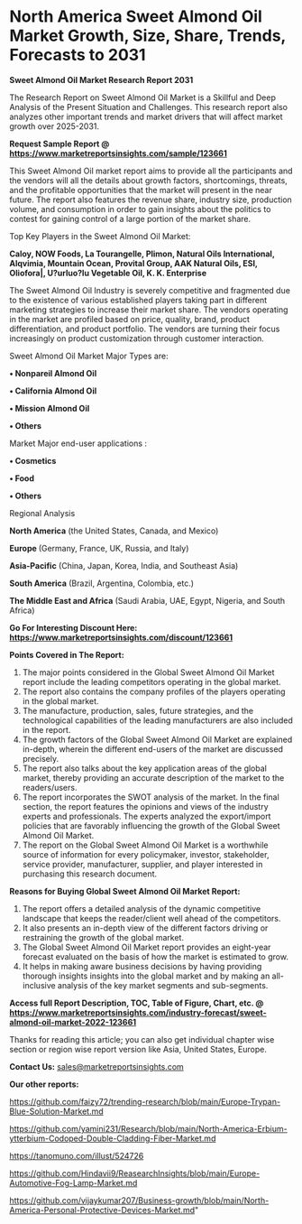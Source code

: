 # North America Sweet Almond Oil Market Growth, Size, Share, Trends, Forecasts to 2031

<strong>Sweet Almond Oil Market Research Report 2031</strong>

The Research Report on Sweet Almond Oil Market is a Skillful and Deep Analysis of the Present Situation and Challenges. This research report also analyzes other important trends and market drivers that will affect market growth over 2025-2031.

<strong>Request Sample Report @ <a href=https://www.marketreportsinsights.com/sample/123661>https://www.marketreportsinsights.com/sample/123661</a></strong>

This Sweet Almond Oil market report aims to provide all the participants and the vendors will all the details about growth factors, shortcomings, threats, and the profitable opportunities that the market will present in the near future. The report also features the revenue share, industry size, production volume, and consumption in order to gain insights about the politics to contest for gaining control of a large portion of the market share.

Top Key Players in the Sweet Almond Oil Market:

<strong>Caloy, NOW Foods, La Tourangelle, Plimon, Natural Oils International, Alqvimia, Mountain Ocean, Provital Group, AAK Natural Oils, ESI, Oliofora|, U?urluo?lu Vegetable Oil, K. K. Enterprise</strong>

The Sweet Almond Oil Industry is severely competitive and fragmented due to the existence of various established players taking part in different marketing strategies to increase their market share. The vendors operating in the market are profiled based on price, quality, brand, product differentiation, and product portfolio. The vendors are turning their focus increasingly on product customization through customer interaction.

Sweet Almond Oil Market Major Types are:

<strong>• Nonpareil Almond Oil

• California Almond Oil

• Mission Almond Oil

• Others</strong>

Market Major end-user applications :

<strong>• Cosmetics

• Food

• Others</strong>

Regional Analysis

</u><strong><b>North America</b></strong> (the United States, Canada, and Mexico)

<strong><b>Europe </b></strong>(Germany, France, UK, Russia, and Italy)

<strong><b>Asia-Pacific</b></strong> (China, Japan, Korea, India, and Southeast Asia)

<strong><b>South America</b></strong> (Brazil, Argentina, Colombia, etc.)

<strong><b>The Middle East and Africa</b></strong> (Saudi Arabia, UAE, Egypt, Nigeria, and South Africa)

<strong>Go For Interesting Discount Here: <a href=https://www.marketreportsinsights.com/discount/123661>https://www.marketreportsinsights.com/discount/123661</a></strong>

<strong>Points Covered in The Report:</strong>
<ol>
  <li>The major points considered in the Global Sweet Almond Oil Market report include the leading competitors operating in the global market.</li>
  <li>The report also contains the company profiles of the players operating in the global market.</li>
  <li>The manufacture, production, sales, future strategies, and the technological capabilities of the leading manufacturers are also included in the report.</li>
  <li>The growth factors of the Global Sweet Almond Oil Market are explained in-depth, wherein the different end-users of the market are discussed precisely.</li>
  <li>The report also talks about the key application areas of the global market, thereby providing an accurate description of the market to the readers/users.</li>
  <li>The report incorporates the SWOT analysis of the market. In the final section, the report features the opinions and views of the industry experts and professionals. The experts analyzed the export/import policies that are favorably influencing the growth of the Global Sweet Almond Oil Market.</li>
  <li>The report on the Global Sweet Almond Oil Market is a worthwhile source of information for every policymaker, investor, stakeholder, service provider, manufacturer, supplier, and player interested in purchasing this research document.</li>
</ol>
<strong>Reasons for Buying Global Sweet Almond Oil Market Report:</strong>

<ol>
  <li>The report offers a detailed analysis of the dynamic competitive landscape that keeps the reader/client well ahead of the competitors.</li>
  <li>It also presents an in-depth view of the different factors driving or restraining the growth of the global market.</li>
  <li>The Global Sweet Almond Oil Market report provides an eight-year forecast evaluated on the basis of how the market is estimated to grow.</li>
  <li>It helps in making aware business decisions by having providing thorough insights insights into the global market and by making an all-inclusive analysis of the key market segments and sub-segments.</li>
</ol>
<strong>Access full Report Description, TOC, Table of Figure, Chart, etc. @ <a href=https://www.marketreportsinsights.com/industry-forecast/sweet-almond-oil-market-2022-123661>https://www.marketreportsinsights.com/industry-forecast/sweet-almond-oil-market-2022-123661</a></strong>


Thanks for reading this article; you can also get individual chapter wise section or region wise report version like Asia, United States, Europe.

<strong>Contact Us:</strong>
sales@marketreportsinsights.com

<strong>Our other reports:</strong>

<a href=https://github.com/faizy72/trending-research/blob/main/Europe-Trypan-Blue-Solution-Market.md>https://github.com/faizy72/trending-research/blob/main/Europe-Trypan-Blue-Solution-Market.md</a>

<a href=https://github.com/yamini231/Research/blob/main/North-America-Erbium-ytterbium-Codoped-Double-Cladding-Fiber-Market.md>https://github.com/yamini231/Research/blob/main/North-America-Erbium-ytterbium-Codoped-Double-Cladding-Fiber-Market.md</a>

<a href=https://tanomuno.com/illust/524726>https://tanomuno.com/illust/524726</a>

<a href=https://github.com/Hindavii9/ReasearchInsights/blob/main/Europe-Automotive-Fog-Lamp-Market.md>https://github.com/Hindavii9/ReasearchInsights/blob/main/Europe-Automotive-Fog-Lamp-Market.md</a>

<a href=https://github.com/vijaykumar207/Business-growth/blob/main/North-America-Personal-Protective-Devices-Market.md>https://github.com/vijaykumar207/Business-growth/blob/main/North-America-Personal-Protective-Devices-Market.md</a>"
